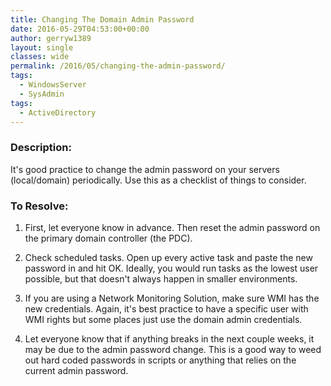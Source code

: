 ```yaml
---
title: Changing The Domain Admin Password
date: 2016-05-29T04:53:00+00:00
author: gerryw1389
layout: single
classes: wide
permalink: /2016/05/changing-the-admin-password/
tags:
  - WindowsServer
  - SysAdmin
tags:
  - ActiveDirectory
---
```

<!--more-->

### Description:

It's good practice to change the admin password on your servers (local/domain) periodically. Use this as a checklist of things to consider.

### To Resolve:

1. First, let everyone know in advance. Then reset the admin password on the primary domain controller (the PDC).

2. Check scheduled tasks. Open up every active task and paste the new password in and hit OK. Ideally, you would run tasks as the lowest user possible, but that doesn't always happen in smaller environments.

3. If you are using a Network Monitoring Solution, make sure WMI has the new credentials. Again, it's best practice to have a specific user with WMI rights but some places just use the domain admin credentials.

4. Let everyone know that if anything breaks in the next couple weeks, it may be due to the admin password change. This is a good way to weed out hard coded passwords in scripts or anything that relies on the current admin password.